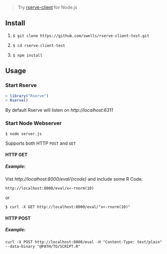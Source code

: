 
> Try [rserve-client](https://www.npmjs.com/package/rserve-client) for Node.js

## Install

1. `$ git clone https://github.com/swells/rserve-client-test.git`

2. `$ cd rserve-client-test`

2. `$ npm install`

## Usage

### Start Rserve

```R
> library("Rserve")
> Rserve()
```

By default Rserve will listen on *http://localhost:6311*

### Start Node Webserver
```
$ node server.js
```

Supports both HTTP `POST` and `GET`

#### HTTP GET

##### Example:

Vist *http://localhost:8000/eval/{rcode}* and include some R Code. 

```
http://localhost:8000/eval/x<-rnorm(10)
```

or

```
$ curl -X GET http://localhost:8000/eval/"x<-rnorm(10)"
```

#### HTTP POST

##### Example:

```
curl -X POST http://localhost:8000/eval -H "Content-Type: text/plain" --data-binary "@PATH/TO/SCRIPT.R"
````

